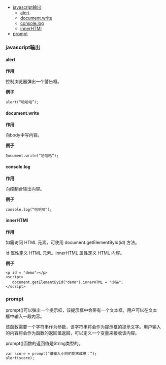 - [javascript输出](#javascript输出)
	- [alert](#alert)
	- [document.write](#documentwrite)
	- [console.log](#consolelog)
	- [innerHTMl](#innerhtml)
- [prompt](#prompt)

### javascript输出

#### alert

**作用**

控制浏览器弹出一个警告框。

**例子**

```
alert(“哈哈哈”);
```

#### document.write

**作用**

向body中写内容。

**例子**

```
Document.write(“哈哈哈”);
```

#### console.log

**作用**

向控制台输出内容。

**例子**

```
console.log(“哈哈哈”);
```

#### innerHTMl

**作用**

如需访问 HTML 元素，可使用 document.getElementById(id) 方法。

id 属性定义 HTML 元素。innerHTML 属性定义 HTML 内容。

**例子**

```
<p id = "demo"></p>
<script>
   document.getElementById("demo").innerHTML = "小猫";
</script>
```

### prompt

prompt()可以弹出一个提示框，该提示框中会带有一个文本框，用户可以在文本框中输入一段内容。

该函数需要一个字符串作为参数，该字符串将会作为提示框的提示文字。用户输入的内容将会作为函数的返回值返回，可以定义一个变量来接收该内容。

prompt()函数的返回值是String类型的。

```
var score = prompt(“请输入小明的期末成绩：”);
alert(score);
```

